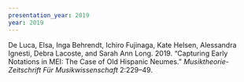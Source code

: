 ```yaml
---
presentation_year: 2019
year: 2019
---
```


De Luca, Elsa, Inga Behrendt, Ichiro Fujinaga, Kate Helsen, Alessandra Ignesti, Debra Lacoste, and Sarah Ann Long. 2019. “Capturing Early Notations in MEI: The Case of Old Hispanic Neumes.” <i>Musiktheorie-Zeitschrift Für Musikwissenschaft</i> 2:229–49.